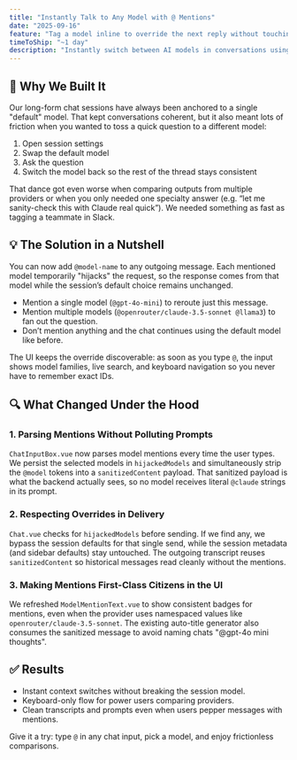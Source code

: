 ```yaml
---
title: "Instantly Talk to Any Model with @ Mentions"
date: "2025-09-16"
feature: "Tag a model inline to override the next reply without touching session settings"
timeToShip: "~1 day"
description: "Instantly switch between AI models in conversations using @ mentions without changing session settings"
---
```


## 🎯 Why We Built It

Our long-form chat sessions have always been anchored to a single "default" model. That kept conversations coherent, but it also meant lots of friction when you wanted to toss a quick question to a different model:

1. Open session settings  
2. Swap the default model  
3. Ask the question  
4. Switch the model back so the rest of the thread stays consistent  

That dance got even worse when comparing outputs from multiple providers or when you only needed one specialty answer (e.g. “let me sanity-check this with Claude real quick”). We needed something as fast as tagging a teammate in Slack.

## 💡 The Solution in a Nutshell

You can now add `@model-name` to any outgoing message. Each mentioned model temporarily "hijacks" the request, so the response comes from that model while the session’s default choice remains unchanged.

- Mention a single model (`@gpt-4o-mini`) to reroute just this message.  
- Mention multiple models (`@openrouter/claude-3.5-sonnet @llama3`) to fan out the question.  
- Don’t mention anything and the chat continues using the default model like before.

The UI keeps the override discoverable: as soon as you type `@`, the input shows model families, live search, and keyboard navigation so you never have to remember exact IDs.

## 🔍 What Changed Under the Hood

### 1. Parsing Mentions Without Polluting Prompts
`ChatInputBox.vue` now parses model mentions every time the user types. We persist the selected models in `hijackedModels` and simultaneously strip the `@model` tokens into a `sanitizedContent` payload. That sanitized payload is what the backend actually sees, so no model receives literal `@claude` strings in its prompt.

### 2. Respecting Overrides in Delivery
`Chat.vue` checks for `hijackedModels` before sending. If we find any, we bypass the session defaults for that single send, while the session metadata (and sidebar defaults) stay untouched. The outgoing transcript reuses `sanitizedContent` so historical messages read cleanly without the mentions.

### 3. Making Mentions First-Class Citizens in the UI
We refreshed `ModelMentionText.vue` to show consistent badges for mentions, even when the provider uses namespaced values like `openrouter/claude-3.5-sonnet`. The existing auto-title generator also consumes the sanitized message to avoid naming chats "@gpt-4o mini thoughts".

## ✅ Results

- Instant context switches without breaking the session model.  
- Keyboard-only flow for power users comparing providers.  
- Clean transcripts and prompts even when users pepper messages with mentions.  

Give it a try: type `@` in any chat input, pick a model, and enjoy frictionless comparisons.
